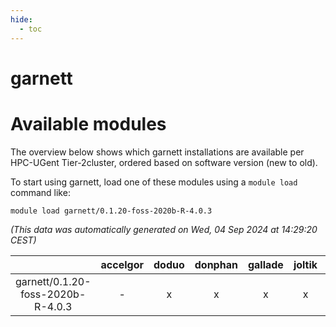 ```yaml
---
hide:
  - toc
---
```


garnett
=======

# Available modules


The overview below shows which garnett installations are available per HPC-UGent Tier-2cluster, ordered based on software version (new to old).

To start using garnett, load one of these modules using a `module load` command like:

```shell
module load garnett/0.1.20-foss-2020b-R-4.0.3
```

*(This data was automatically generated on Wed, 04 Sep 2024 at 14:29:20 CEST)*  

| |accelgor|doduo|donphan|gallade|joltik|shinx|skitty|
| :---: | :---: | :---: | :---: | :---: | :---: | :---: | :---: |
|garnett/0.1.20-foss-2020b-R-4.0.3|-|x|x|x|x|-|x|
